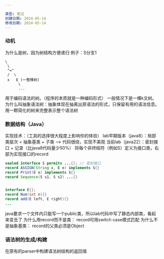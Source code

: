 ```yaml
---

类型: 笔记
创建日期: 2024-05-14
修改日期: 2024-05-14
---
```

### 动机
为什么是树，因为树结构方便递归
例子：S分支1
```
\
 \
 "="
 /  \
 x   E (一整棵树)
	  \
	  ...
```
用于编码语法的树。（程序的本质就是一种编码形式）
一般情况下是一棵k叉树。
为什么叫抽象语法树：抽象体现在抽离出原语法的形式，只保留有用的语法信息。用一颗简化的树来完整表示整个语法树
### 数据结构（Java）
实现技术：（工具的选择很大程度上影响你的体验）
	lab早期版本（java8）：局部类层次 = 抽象基类 + 子类  --> 代码很绕，实现不美观
	 当前lab（java22）：密封接口 + 记录（比java8代码量少50%）
		 将每个非终结符（例如S）定义为接口类，右部为实现接口的record
```java
sealed interface S permits ...{}; // 密封接口
record ASSIGN(String x, E e) implements S{}
record Print(E e) implements S{}
record Sequence(S s1, S s2) ...{}


interface E{};
record Num(int n){}
record add(E left, E right){}
...
```
java要求一个文件内只能写一个public类，所以lab代码中写了静态内部类，看起来变丑了
为什么用record而不是类：
	record可用switch case模式匹配
为什么不是抽象基类：
	record的父类必须是Object
### 语法树的生成/构建
在原有的parser中构建语法树结构的返回值
